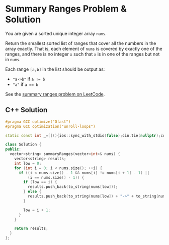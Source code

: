 # Summary Ranges Problem & Solution

You are given a sorted unique integer array `nums`.

Return the smallest sorted list of ranges that cover all the numbers in the array exactly.
That is, each element of `nums` is covered by exactly one of the ranges, and there is no integer `x` such that `x` is in one of the ranges but not in `nums`.

Each range `[a,b]` in the list should be output as:

- `"a->b"` if `a != b`
- `"a"` if `a == b`

See the [summary ranges problem on LeetCode](https://leetcode.com/problems/summary-ranges).

## C++ Solution

```cpp
#pragma GCC optimize("Ofast")
#pragma GCC optimization("unroll-loops")

static const int _=[](){ios::sync_with_stdio(false);cin.tie(nullptr);cout.tie(nullptr);return 0;}();

class Solution {
public:
  vector<string> summaryRanges(vector<int>& nums) {
    vector<string> results;
    int low = 0;
    for (int i = 0; i < nums.size(); ++i) {
      if ((i < nums.size() - 1 && nums[i] != nums[i + 1] - 1) ||
          (i == nums.size() - 1)) {
        if (low == i) {
          results.push_back(to_string(nums[low]));
        } else {
          results.push_back(to_string(nums[low]) + "->" + to_string(nums[i]));
        }

        low = i + 1;
      }
    }

    return results;
  }
};
```
